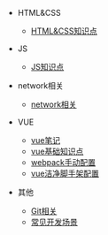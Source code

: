 - HTML&CSS

  - [HTML&CSS知识点](./html&css/1.html总结.md)
- JS

  - [JS知识点](./js/2.JS.md)
- network相关

  - [network相关](./others/05.网络相关.md)
- VUE

  - [vue笔记](./vue/3.vue笔记.md)
  - [vue基础知识点](./vue/4.vue基础阶段知识点总结.md)
  - [webpack手动配置](./vue/1.webpack配置.md)
  - [vue洁净脚手架配置](./vue/2.vue洁净脚手架配置.md)
- 其他

  - [Git相关](./others/3.git相关操作.md)
  - [常见开发场景](./others/1.常见开发场景代码.md)